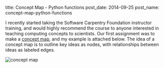 title: Concept Map - Python functions
post_date: 2014-09-25
post_name: concept-map-python-functions

I recently started taking the Software Carpentry Foundation instructor training,
and would highly recommend the course to anyone interested in teaching
computing concepts to scientists. Our first assignment was to make a [concept
map](http://teaching.software-carpentry.org/?p=8567), and my example is
attached below. The idea of a concept map is to outline key ideas as nodes,
with relationships between ideas as labeled edges.

![concept map](http://teaching.software-carpentry.org/wp-content/uploads/2014/09/FullSizeRender-1024x861.jpg)
